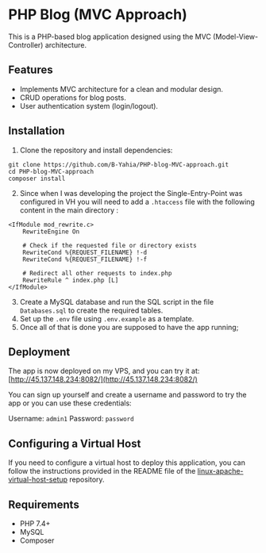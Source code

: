 # PHP Blog (MVC Approach)
This is a PHP-based blog application designed using the MVC (Model-View-Controller) architecture. 

## Features
- Implements MVC architecture for a clean and modular design.
- CRUD operations for blog posts.
- User authentication system (login/logout).

## Installation

1. Clone the repository and install dependencies:
```
git clone https://github.com/B-Yahia/PHP-blog-MVC-approach.git  
cd PHP-blog-MVC-approach  
composer install  
```
2. Since when I was developing the project the Single-Entry-Point was configured in VH you will need to add a `.htaccess` file with the following content in the main directory :
```
<IfModule mod_rewrite.c>
    RewriteEngine On

    # Check if the requested file or directory exists
    RewriteCond %{REQUEST_FILENAME} !-d
    RewriteCond %{REQUEST_FILENAME} !-f

    # Redirect all other requests to index.php
    RewriteRule ^ index.php [L]
</IfModule>
```
3. Create a MySQL database and run the SQL script in the file `Databases.sql` to create the required tables.
4. Set up the `.env` file using `.env.example` as a template.
5. Once all of that is done you are supposed to have the app running;

## Deployment

The app is now deployed on my VPS, and you can try it at:
[http://45.137.148.234:8082/](http://45.137.148.234:8082/)

You can sign up yourself and create a username and password to try the app or you can use these credentials:

  Username: `admin1`
  Password: `password`

## Configuring a Virtual Host

If you need to configure a virtual host to deploy this application, you can follow the instructions provided in the README file of the [linux-apache-virtual-host-setup](https://github.com/B-Yahia/linux-apache-virtual-host-setup) repository.

## Requirements

  - PHP 7.4+
  - MySQL
  - Composer
